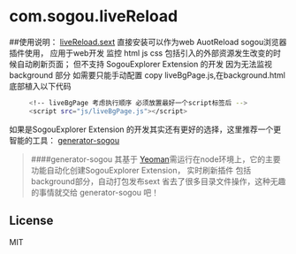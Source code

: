 # com.sogou.liveReload
##使用说明：
[liveReload.sext](https://github.com/goodwjf/com.sogou.liveReload/tree/master/sext/liveReload.sext)
直接安装可以作为web AuotReload sogou浏览器插件使用，
应用于web开发 监控 html js css 包括引入的外部资源发生改变的时候自动刷新页面；
但不支持 SogouExplorer Extension 的开发 因为无法监视 background 部分 如需要只能手动配置
copy liveBgPage.js,在background.html底部植入以下代码
```bash
     <!-- liveBgPage 考虑执行顺序 必须放置最好一个script标签后 -->
     <script src="js/liveBgPage.js"></script>
```
如果是SogouExplorer Extension 的开发其实还有更好的选择，这里推荐一个更智能的工具：
[generator-sogou](https://github.com/goodwjf/generator-sogou) 
 
> ####generator-sogou
其基于 [Yeoman](http://yeoman.io)需运行在node环境上，它的主要功能自动化创建SogouExplorer Extension，
实时刷新插件 包括 background部分，自动打包发布sext 省去了很多目录文件操作，这种无趣的事情就交给 generator-sogou 吧！
 
## License

MIT




